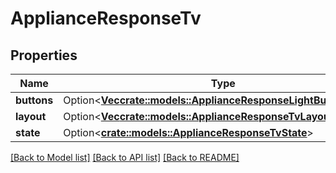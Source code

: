 # ApplianceResponseTv

## Properties

Name | Type | Description | Notes
------------ | ------------- | ------------- | -------------
**buttons** | Option<[**Vec<crate::models::ApplianceResponseLightButtonsInner>**](ApplianceResponse_light_buttons_inner.md)> |  | [optional]
**layout** | Option<[**Vec<crate::models::ApplianceResponseTvLayoutInner>**](ApplianceResponse_tv_layout_inner.md)> |  | [optional]
**state** | Option<[**crate::models::ApplianceResponseTvState**](ApplianceResponse_tv_state.md)> |  | [optional]

[[Back to Model list]](../README.md#documentation-for-models) [[Back to API list]](../README.md#documentation-for-api-endpoints) [[Back to README]](../README.md)


